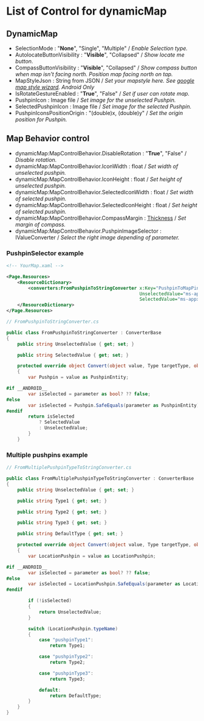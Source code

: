 # List of Control for dynamicMap

## DynamicMap

- SelectionMode : "**None**", "Single", "Multiple" / *Enable Selection type.*
- AutolocateButtonVisibility : "**Visible**", "Collapsed" / *Show locate me button.*
- CompassButtonVisibility : "**Visible**", "Collapsed" / *Show compass button when map isn't facing north. Position map facing north on tap.*
- MapStyleJson : String from JSON / *Set your mapstyle here. See [google map style wizard](https://mapstyle.withgoogle.com/). Android Only*
- IsRotateGestureEnabled : "**True**", "False" / *Set if user can rotate map.*
- PushpinIcon : Image file / *Set image for the unselected Pushpin.*
- SelectedPushpinIcon : Image file / *Set image for the selected Pushpin.*
- PushpinIconsPositionOrigin : "(double)x, (double)y" / *Set the origin position for Pushpin.*

## Map Behavior control

- dynamicMap:MapControlBehavior.DisableRotation : "**True**", "False" / *Disable rotation.*
- dynamicMap:MapControlBehavior.IconWidth : float / *Set width of unselected pushpin.*
- dynamicMap:MapControlBehavior.IconHeight : float / *Set height of unselected pushpin.*
- dynamicMap:MapControlBehavior.SelectedIconWidth : float / *Set width of selected pushpin.*
- dynamicMap:MapControlBehavior.SelectedIconHeight : float / *Set height of selected pushpin.*
- dynamicMap:MapControlBehavior.CompassMargin : [Thickness](https://learn.microsoft.com/en-us/uwp/api/windows.ui.xaml.thickness?view=winrt-22621) / *Set margin of compass.*
- dynamicMap:MapControlBehavior.PushpinImageSelector : IValueConverter / *Select the right image depending of parameter.*

### PushpinSelector example

```xml
<!-- YourMap.xaml -->

<Page.Resources>
    <ResourceDictionary>
        <converters:FromPushpinToStringConverter x:Key="PushpinToMapPin"
                                                 UnselectedValue="ms-appx:///Assets/Pushpin/inactive.png"
                                                 SelectedValue="ms-appx:///Assets/Pushpin/active.png" />
    </ResourceDictionary>
</Page.Resources> 
```

```csharp
// FromPushpinToStringConverter.cs

public class FromPushpinToStringConverter : ConverterBase
{
    public string UnselectedValue { get; set; }

    public string SelectedValue { get; set; }

    protected override object Convert(object value, Type targetType, object parameter)
    {
        var Pushpin = value as PushpinEntity;

#if __ANDROID__
        var isSelected = parameter as bool? ?? false;
#else
        var isSelected = Pushpin.SafeEquals(parameter as PushpinEntity);
#endif
        return isSelected
            ? SelectedValue
            : UnselectedValue;
        }
    }
```

### Multiple pushpins example

```csharp
// FromMultiplePushpinTypeToStringConverter.cs

public class FromMultiplePushpinTypeToStringConverter : ConverterBase
{
    public string UnselectedValue { get; set; }

    public string Type1 { get; set; }

    public string Type2 { get; set; }

    public string Type3 { get; set; }

    public string DefaultType { get; set; }

    protected override object Convert(object value, Type targetType, object parameter)
    {
        var LocationPushpin = value as LocationPushpin;

#if __ANDROID__
        var isSelected = parameter as bool? ?? false;
#else
        var isSelected = LocationPushpin.SafeEquals(parameter as LocationPushpin);
#endif

        if (!isSelected)
        {
            return UnselectedValue;
        }

        switch (LocationPushpin.typeName)
        {
            case "pushpinType1":
                return Type1;

            case "pushpinType2":
                return Type2;

            case "pushpinType3":
                return Type3;

            default:
                return DefaultType;
        }
    }
}
```
